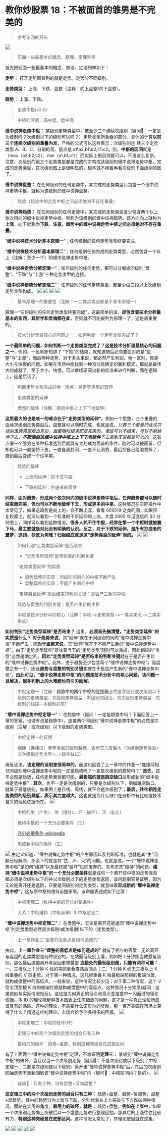 # 教你炒股票 18：不被面首的雏男是不完美的

> 参考芷涵的开头

![](./0.png)

> 前面一些最基本的概念、原理、定理列举

首先把前面一些最基本的概念、原理、定理列举如下：

**走势：** 打开走势图看到的就是走势。走势分不同级别。

**走势类型：** 上涨、下跌、盘整（注释：向上盘整/向下盘整）。

**趋势：** 上涨、下跌。

> 走势中枢(v2.0)
>
> 中枢的区间：高中低，低中高

**缠中说禅走势中枢：** 某级别走势类型中，被至少三个连续次级别（疑问🤔️：一定是次级别吗？次级别以下的级别可以吗？）走势类型所重叠的部分。具体的计算**以前三个连续次级别的重叠为准**，严格的公式可以这样表示：次级别的连 续三个走势类型 A、B、C，分别的高、低点是 a1\a2,b1\b2,c1\c2。则，**中枢的区间**就是（max（a2,b2,c2），min（a1,b1,c1））而实际上用目测就可以，不用这么复杂。注意，次级别的前三个走势类型都是完成的才构成该级别的缠中说禅走势中枢，完成的走势类型，在次级别图上是很明显的，根本就不用着再看次级别下面级别的图了。

**缠中说禅盘整：** 在任何级别的任何走势中，某完成的走势类型只包含一个缠中说禅走势中枢，就称为该级别的缠中说禅盘整。

> 趋势（趋势中的走势中枢之间必须绝对不存在重叠）

**缠中说禅趋势：** 在任何级别的任何走势中，某完成的走势类型至少包含两个以上依次同向的缠中说禅走势中枢，就称为该级别的缠中说禅趋势。该方向向上就称为**上涨**，向下就称为**下跌**。**注意，趋势中的缠中说禅走势中枢之间必须绝对不存在重叠。**

“**缠中说禅技术分析基本原理一**”：任何级别的任何走势类型终要完成。

“**缠中说禅技术分析基本原理二**”：任何级别任何完成的走势类型，必然包含一个以上（注解：至少一个）的缠中说禅走势中枢。

“**缠中说禅走势分解定理一**”：任何级别的任何走势，都可以分解成同级别“盘整”、“下跌”与“上涨”三种走势类型的连接。

“**缠中说禅走势分解定理二**“：任何级别的任何走势类型，都至少由三段以上次级别走势类型构成。
![](./11.png)
![](./12.png)
![](./13.png)
![](./14.png)

> 基本原理一的重要性（注解：一二类买卖点都基于基本原理一）

原理一“任何级别的任何走势类型终要完成”，这最简单的话，**却包含着技术分析最基本的东西，其哲学和灵魂都在此**，否则就不可能被列为原理一了，这是最重要的。

> 技术分析里最核心的问题之一：如何判断一个走势类型完成了？

**一个最简单的问题，如何判断一个走势类型完成了？这是技术分析里最核心的问题之一**，例如，一旦判断知道了 “下跌”的结束，就知道随后必须要面对的是“盘整”与“上涨”，而后两种走势，对于多头来说，都必然产生利润，唯一区别，就是大小与快慢的问题。如果在市场中能找到一种百分百确定的赢利模式，那就是最伟大的成就了，至于大小、快慢，可以继续研究出新的标准来进行判断，而在逻辑上，这是后话了。

> 判断走势类型完成的唯一难点，是走势类型的延伸
>
> 走势类型的延伸
>
> 盘整的延伸（注解：围绕中枢上上下下地延伸）

**这里最大的也是唯一的难点在于“走势类型的延伸”**。例如一个盘整，三个重叠的连续次级别走势类型后，盘整就可以随时完成，也就是说，_只要三个重叠的连续次级别走势类型走出来后，盘整随时结束都是完美的，但这可以不结束，可以不断延伸下去，**不断围绕这缠中说禅中枢上上下下地延伸**下去直到无穷都是可以的_。这有点像一个雏男在某种标准达到后就具有立刻成为面首的条件，随时可以被面首，但却也可以一直坚持下去，一直自我封闭，一直不让消费，最后把自己给浪费掉了，直到最后变成一个烂苹果。

> 趋势的延伸
>
> - 上涨的延伸：抓不住牛股
>
> - 下跌的延伸：抄底者的噩梦

**同样，面对趋势，形成两个依次同向的缠中说禅走势中枢后，任何趋势都可以随时结束而完美，但也可以不断地延伸下去，形成更多的中枢**。这种情况在实际操作中太常见了，如果这趋势是向上的，会不断上涨，看看 600519 之类的图，如果把复权算上，就可以看到一个标准的不断延伸的上涨。大盘 2005 年见底后的 30 分钟图上，同样可以看到这种情况。**很多人抓不住牛股，经常在第一个中枢时就被震下马，最主要就是对此没有明确的认识。反之，对于下跌的延伸，是所有抄底者的噩梦**。**逃顶、抄底为何难？归根结底就是这“走势类型的延伸”闹的。**
![](./15.png)
![](./16.png)

> 如何判别“走势类型延伸”是否结束
>
> - “走势类型延伸”是否结束的判断关键
>
> “走势类型延伸”的实质
>
> - 趋势延伸的实质：同级别的同向的中枢不断产生
> - 盘整延伸的实质：不能产生新的中枢
>
> “走势类型延伸”是否结束的判别关键：是否产生新的中枢
>
> 趋势与盘整的判别关键：是否产生新的中枢
>
> 中枢是技术分析中的核心（注解：中枢-->走势类型-->一类买卖点-->二类买卖点）

**如何判别“走势类型延伸”是否结束？** 这里，**必须首先搞清楚，“走势类型延伸”的实质是什么？** **对于趋势来说**，其“延伸”就在于同级别的同向“缠中说禅走势中枢”不断产生；**而对于盘整来说**，其“延伸”就在于不能产生新的“缠中说禅走势中枢”。由于“走势类型延伸”意味着当下的“走势类型”随时可以完成，因此相应的“类型”必然是确定的，**因此“走势类型延伸”是否结束的判断关键**就在于是否产生新的“缠中说禅走势中枢”。此外，由于趋势至少包含两个“缠中说禅走势中枢”，而盘整之有一个，因此**趋势与盘整的判别关键**也就在于是否产生新的“缠中说禅走势中枢”。**由此可见，“缠中说禅走势中枢”的问题是技术分析中的核心问题，该问题一旦解决，很多判断上的大难题也将引刃而解。**

> 中枢定理一（注解：**趋势中的两个中枢的连接段**必然是次级别或次级别以下级别的走势类型，次级别走势类型--本级别的线段，次次级别走势类型--次级别的线段--本级别的笔）

**“缠中说禅走势中枢定理一”：** 在趋势中（疑问：一定是趋势中吗？下面回答上一章的答案，也没有说是趋势中），连接两个同级别“缠中说禅走势中枢”的必然是次级别（注解：或次级别）以下级别的走势类型。

> 中枢定理一的证明
>
> 相连（连接段）走势类型的级别越低，表示其力度越大（次级别走势类型<次次级别走势类型<...<跳空缺口）

用反证法，**该定理的证明是很简单的**，而这也回答了上一章中的作业一“连接两相邻同级别缠中说禅走势中枢的一定是趋势吗？一定是次级别的趋势吗？”
**首先**，这不必然是趋势，任何走势类型都可能，**最极端的就是跳空缺口**后形成新的“缠中说禅走势中枢”；**其次**，也不一定是次级别的，只要是次级别以下，例如跳空缺口，就属于最低级别，如果图上是日线、周线，就不会是次级别了；**最后，往往相连走势类型的级别越低，表示其力度越大**，这也就是为什么缺口在分析中有比较强技术含义的理论依据所在。
![](./2.png)

> 中枢的生（产生）、住（维持）、坏（破坏）、灭（废弃）
>
> 维持中枢的一个充分必要条件（住）
>
> [充分必要条件-wikipedia](https://zh.wikipedia.org/wiki/%E5%85%85%E5%88%86%E5%BF%85%E8%A6%81%E6%9D%A1%E4%BB%B6)
>
> 形成新中枢的条件（生）

![](./3.png)
由定义知道，“缠中说禅走势中枢”的产生原因以及判断标准，也就是其“生”问题已经解决，那余下的就是其“住、坏、灭”的问题。也就是说，一个“缠中说禅走势中枢”是如何“维持”以及最终被“破坏”进而废弃的。先考虑其“维持”的问题。**维持“缠中说禅走势中枢”的一个充分必要条件**就是任何一个离开该中枢的走势类型都必须是次级别以下的并以次级别以下的走势类型返回，该问题很容易证明，因为无论是离开还是返回，只要是同级别的走势类型，就意味着**形成新的“缠中说禅走势中枢”**，这与原中枢的维持前提矛盾。该命题表述成如下定理：

> 中枢定理二（维持中枢的充分必要条件）
>
> 关系：中枢维持（中枢延伸）& 中枢定理二

**“缠中说禅走势中枢定理二”：** 在盘整中，无论是离开还是返回“缠中说禅走势中枢”的走势类型必然是次级别(或次级别)以下的（走势类型）。

> 上一章作业三“盘整的高低点是如何造成的”

由此，**上一章作业三“盘整的高低点是如何造成的”** 就有了相应的答案：无论离开与返回的走势类型是何种级别的，在站最低级别上看，例如把 1 分钟图当成最低级别，那么最后连接离开与返回走势类型 **连接处的最低级别图，只能有两种可能：** 一、三根以上 1 分钟 K 线的来回重叠震荡后回头；二、1 分钟 K 线无三根以上 K 线重叠的 V 型走势。对于第一种情况，这几根重叠 K 线最极端那根的极端位置，就构成盘整中的高低点，一般来说，这种情况比较少见；对于第二种情况，这个 V 型尖顶那根 K 线的极端位置就构成盘整中的高低点，这种情况十分常见(疑问：这里貌似与实际情况相反)。这也是为何真正的低点和高点总是盘中一闪而过的理论依据。本 ID 的理论能解释技术图表上任何细致的问题，这才是一种真正理论所应该具有的品质。这种的理论，不需要什么诺贝尔的奖励，那一百万美圆在市场上算得了什么？精通这样的理论，市场会给予你多得多的回报。
![](./4.png)

> 中枢定理三：中枢的破坏(坏)
>
> 定理三中的两个次级别走势的组合只有三种
>
> 最用力的破坏：趋势+盘整，特别这种突破是在底部区间

有了上面两个“缠中说禅走势中枢”定理，不难证明**定理三：** 某级别“缠中说禅走势中枢”的破坏，当且仅当一个次级别走势（疑问🤔️：不是次级别或以下级别？中枢定理一、二都是次级别或以下级别）离开该“缠中说禅走势中枢”后，其后的次级别回抽走势不重新回到该“缠中说禅走势中枢”内（疑问🤔️：中枢区间内？是的）。
![](./5.png)

> 疑问🤔️：只有三种，没有盘整+反向盘整？

**这定理三中的两个次级别走势的组合只有三种：** 趋势+盘整，趋势+反趋势，盘整+反趋势。其中的趋势分为上涨与下跌，分别代表从上方突破与下方跌破两种情况。而站在实用的角度，**最用力的破坏，就是：** 趋势+盘整。**例如在上涨中**，如果一个次级别走势向上突破后以一个盘整走势进行整理回抽，那其后的上涨往往比较有力，**特别这种突破是在底部区间**。这种情况太常见了，其理论依据就在这里。

![](./6.png)
![](./7.png)
![](./8.png)
![](./9.png)
![](./10.png)
